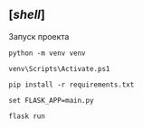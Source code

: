## [*shell*]
Запуск проекта
```
python -m venv venv

venv\Scripts\Activate.ps1

pip install -r requirements.txt

set FLASK_APP=main.py

flask run